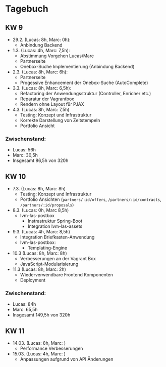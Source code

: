 # Tagebuch

## KW 9

* 29.2. (Lucas: 8h, Marc: 0h):
    * Anbindung Backend
* 1.3. (Lucas: 4h, Marc: 7,5h):
    * Abstimmung Vorgehen Lucas/Marc
    * Partnerseite
    * Onebox-Suche Implementierung (Anbindung Backend)
* 2.3. (Lucas: 8h, Marc: 6h):
    * Partnerseite
    * Progessive Enhancement der Onebox-Suche (AutoComplete)
* 3.3. (Lucas: 8h, Marc: 6,5h):
    * Refactoring der Anwendungsstruktur (Controller, Enricher etc.)
    * Reparatur der Vagrantbox
    * Rendern ohne Layout für PJAX
* 4.3. (Lucas: 8h, Marc: 7,5h)
    * Testing: Konzept und Infrastruktur
    * Korrekte Darstellung von Zeitstempeln
    * Portfolio Ansicht

### Zwischenstand:

* Lucas: 56h
* Marc: 30,5h
* Insgesamt 86,5h von 320h

## KW 10

* 7.3. (Lucas: 8h, Marc: 8h)
    * Testing: Konzept und Infrastruktur
    * Portfolio Ansichten (`partners/:id/offers`, `/partners/:id/contracts`, `/partners/:id/proposals`)
* 8.3. (Lucas: 0h, Marc 8,5h)
    * lvm-las-postbox
        * Instrastruktur Spring-Boot
        * Integration lvm-las-assets
* 9.3. (Lucas: 4h, Marc: 8,5h)
    * Integration Briefkasten-Anwendung
    * lvm-las-postbox:
        * Templating-Engine
* 10.3 (Lucas: 8h, Marc: 8h)
    * Verbesserungen an der Vagrant Box
    * JavaScript-Modularisierung
* 11.3 (Lucas: 8h, Marc: 2h)
    * Wiederverwendbare Frontend Komponenten
    * Deployment

### Zwischenstand:

* Lucas: 84h
* Marc: 65,5h
* Insgesamt 149,5h von 320h

## KW 11

* 14.03. (Lucas: 8h, Marc: )
  * Performance Verbesserungen
* 15.03. (Lucas: 4h, Marc: )
  * Anpassungen aufgrund von API Änderungen
